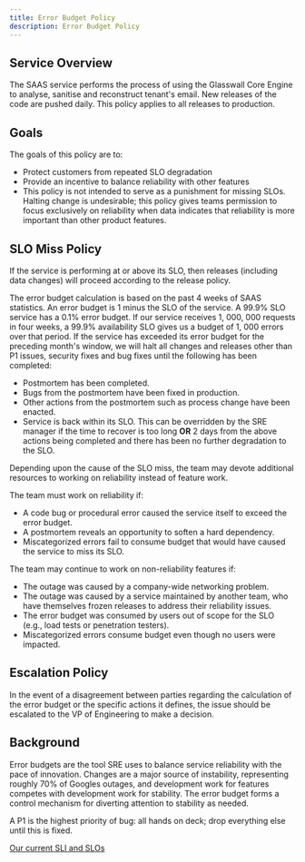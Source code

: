 ```yaml
---
title: Error Budget Policy
description: Error Budget Policy
---
```


## Service Overview

The SAAS service performs the process of using the Glasswall Core Engine to analyse, sanitise and reconstruct tenant's email. New releases of the code are pushed daily. This policy applies to all releases to production.

## Goals

The goals of this policy are to:

* Protect customers from repeated SLO degradation
* Provide an incentive to balance reliability with other features
* This policy is not intended to serve as a punishment for missing SLOs. Halting change is undesirable; this policy gives teams permission to focus exclusively on reliability when data indicates that reliability is more important than other product features.

## SLO Miss Policy

If the service is performing at or above its SLO, then releases (including data changes) will proceed according to the release policy.

The error budget calculation is based on the past 4 weeks of SAAS statistics. An error budget is 1 minus the SLO of the service. A 99.9% SLO service has a 0.1% error budget. If our service receives 1, 000, 000 requests in four weeks, a 99.9% availability SLO gives us a budget of 1, 000 errors over that period. If the service has exceeded its error budget for the preceding month's window, we will halt all changes and releases other than P1 issues, security fixes and bug fixes until the following has been completed:

* Postmortem has been completed.
* Bugs from the postmortem have been fixed in production.
* Other actions from the postmortem such as process change have been enacted.
* Service is back within its SLO. This can be overridden by the SRE manager if the time to recover is too long **OR** 2 days from the above actions being completed and there has been no further degradation to the SLO.

Depending upon the cause of the SLO miss, the team may devote additional resources to working on reliability instead of feature work.

The team must work on reliability if:

* A code bug or procedural error caused the service itself to exceed the error budget.
* A postmortem reveals an opportunity to soften a hard dependency.
* Miscategorized errors fail to consume budget that would have caused the service to miss its SLO.

The team may continue to work on non-reliability features if:

* The outage was caused by a company-wide networking problem.
* The outage was caused by a service maintained by another team, who have themselves frozen releases to address their reliability issues.
* The error budget was consumed by users out of scope for the SLO (e.g., load tests or penetration testers).
* Miscategorized errors consume budget even though no users were impacted.

## Escalation Policy

In the event of a disagreement between parties regarding the calculation of the error budget or the specific actions it defines, the issue should be escalated to the VP of Engineering to make a decision.

## Background

Error budgets are the tool SRE uses to balance service reliability with the pace of innovation. Changes are a major source of instability, representing roughly 70% of Googles outages, and development work for features competes with development work for stability. The error budget forms a control mechanism for diverting attention to stability as needed.

A P1 is the highest priority of bug: all hands on deck; drop everything else until this is fixed.

[Our current SLI and SLOs](/Policy/SLI-and-SLO)

